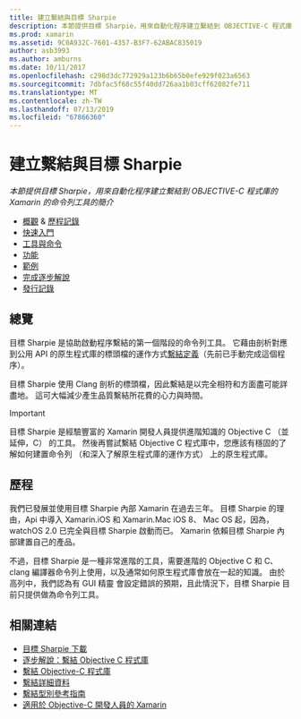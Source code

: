 ```yaml
---
title: 建立繫結與目標 Sharpie
description: 本節提供目標 Sharpie，用來自動化程序建立繫結到 OBJECTIVE-C 程式庫的 Xamarin 的命令列工具的簡介
ms.prod: xamarin
ms.assetid: 9C0A932C-7601-4357-B3F7-62ABAC835019
author: asb3993
ms.author: amburns
ms.date: 10/11/2017
ms.openlocfilehash: c298d3dc772929a123b6b65b0efe929f023a6563
ms.sourcegitcommit: 7dbfac5f68c55f40dd726aa1b03cff62082fe711
ms.translationtype: MT
ms.contentlocale: zh-TW
ms.lasthandoff: 07/13/2019
ms.locfileid: "67866360"
---
```

# <a name="creating-bindings-with-objective-sharpie"></a>建立繫結與目標 Sharpie

_本節提供目標 Sharpie，用來自動化程序建立繫結到 OBJECTIVE-C 程式庫的 Xamarin 的命令列工具的簡介_

- [概觀](#overview) & [歷程記錄](#history)
- [快速入門](get-started.md)
- [工具與命令](tools.md)
- [功能](platform/index.md)
- [範例](examples/index.md)
- [完成逐步解說](~/ios/platform/binding-objective-c/walkthrough.md)
- [發行記錄](releases.md)

## <a name="overview"></a>總覽

目標 Sharpie 是協助啟動程序繫結的第一個階段的命令列工具。
它藉由剖析對應到公用 API 的原生程式庫的標頭檔的運作方式[繫結定義](~/cross-platform/macios/binding/objective-c-libraries.md#The_API_definition_file)（先前已手動完成這個程序）。

目標 Sharpie 使用 Clang 剖析的標頭檔，因此繫結是以完全相符和方面盡可能詳盡地。 這可大幅減少產生品質繫結所花費的心力與時間。

> [!IMPORTANT]
> 目標 Sharpie 是經驗豐富的 Xamarin 開發人員提供進階知識的 Objective C （並延伸，C） 的工具。 然後再嘗試繫結 Objective C 程式庫中，您應該有穩固的了解如何建置命令列 （和深入了解原生程式庫的運作方式） 上的原生程式庫。

## <a name="history"></a>歷程

我們已發展並使用目標 Sharpie 內部 Xamarin 在過去三年。 目標 Sharpie 的理由，Api 中導入 Xamarin.iOS 和 Xamarin.Mac iOS 8、 Mac OS 起，因為，watchOS 2.0 已完全與目標 Sharpie 啟動而已。 Xamarin 依賴目標 Sharpie 內部建置自己的產品。

不過，目標 Sharpie 是一種非常進階的工具，需要進階的 Objective C 和 C、 clang 編譯器命令列上使用，以及通常如何原生程式庫會放在一起的知識。 由於高列中，我們認為有 GUI 精靈 會設定錯誤的預期，且此情況下，目標 Sharpie 目前只提供做為命令列工具。

## <a name="related-links"></a>相關連結

- [目標 Sharpie 下載](https://aka.ms/objective-sharpie)
- [逐步解說：繫結 Objective C 程式庫](~/ios/platform/binding-objective-c/walkthrough.md)
- [繫結 Objective-C 程式庫](~/cross-platform/macios/binding/objective-c-libraries.md)
- [繫結詳細資料](~/cross-platform/macios/binding/overview.md)
- [繫結型別參考指南](~/cross-platform/macios/binding/binding-types-reference.md)
- [適用於 Objective-C 開發人員的 Xamarin](~/ios/get-started/objective-c-developers/index.md)


